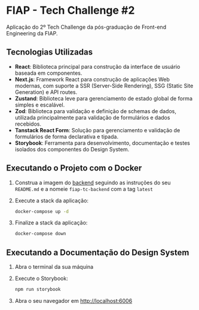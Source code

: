 # FIAP - Tech Challenge #2

Aplicação do 2º Tech Challenge da pós-graduação de Front-end Engineering da FIAP.

## Tecnologias Utilizadas

- **React**: Biblioteca principal para construção da interface de usuário baseada em componentes.
- **Next.js**: Framework React para construção de aplicações Web modernas, com suporte a SSR (Server-Side Rendering), SSG (Static Site Generation) e API routes.
- **Zustand**: Biblioteca leve para gerenciamento de estado global de forma simples e escalável.
- **Zod**: Biblioteca para validação e definição de schemas de dados, utilizada principalmente para validação de formulários e dados recebidos.
- **Tanstack React Form**: Solução para gerenciamento e validação de formulários de forma declarativa e tipada.
- **Storybook**: Ferramenta para desenvolvimento, documentação e testes isolados dos componentes do Design System.

## Executando o Projeto com o Docker

1. Construa a imagem do [backend](https://github.com/luckasnix/fiap-tech-challenge-backend) seguindo as instruções do seu `README.md` e a nomeie `fiap-tc-backend` com a tag `latest`

2. Execute a stack da aplicação:

    ```bash
    docker-compose up -d
    ```

3. Finalize a stack da aplicação:

    ```bash
    docker-compose down
    ```

## Executando a Documentação do Design System

1. Abra o terminal da sua máquina

2. Execute o Storybook:

    ```bash
    npm run storybook
    ```

3. Abra o seu navegador em [http://localhost:6006](http://localhost:6006)
